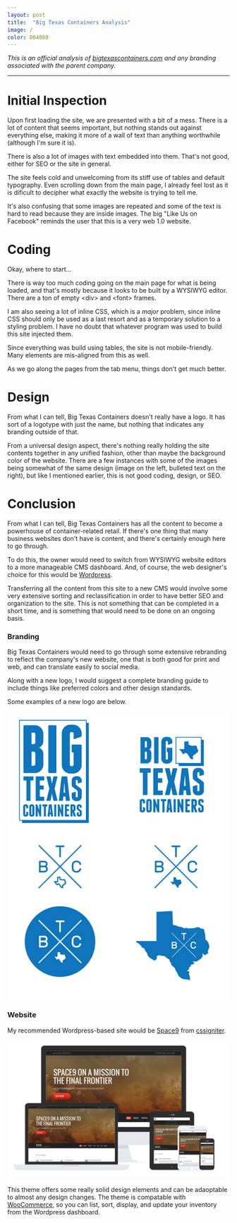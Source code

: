 ```yaml
---
layout: post
title:  "Big Texas Containers Analysis"
image: /
color: 004080
---
```

*This is an official analysis of [bigtexascontainers.com](http://www.bigtexascontainers.com) and any branding associated with the parent company.*

---

# Initial Inspection
Upon first loading the site, we are presented with a bit of a mess. There is a lot of content that seems important, but nothing stands out against everything else, making it more of a wall of text than anything worthwhile (although I'm sure it is).

There is also a lot of images with text embedded into them. That's not good, either for SEO or the site in general.

The site feels cold and unwelcoming from its stiff use of tables and default typography. Even scrolling down from the main page, I already feel lost as it is dificult to decipher what exactly the website is trying to tell me.

It's also confusing that some images are repeated and some of the text is hard to read because they are inside images. The big "Like Us on Facebook" reminds the user that this is a very web 1.0 website.

# Coding
Okay, where to start...

There is way too much coding going on the main page for what is being loaded, and that's mostly because it looks to be built by a WYSIWYG editor. There are a ton of empty \<div\> and \<font\> frames.

I am also seeing a lot of inline CSS, which is a *major* problem, since inline CSS should only be used as a last resort and as a temporary solution to a styling problem. I have no doubt that whatever program was used to build this site injected them.

Since everything was build using tables, the site is not mobile-friendly. Many elements are mis-aligned from this as well.

As we go along the pages from the tab menu, things don't get much better.

# Design
From what I can tell, Big Texas Containers doesn't really have a logo. It has sort of a logotype with just the name, but nothing that indicates any branding outside of that.

From a universal design aspect, there's nothing really holding the site contents together in any unified fashion, other than maybe the background color of the website. There are a few instances with some of the images being somewhat of the same design (image on the left, bulleted text on the right), but like I mentioned earlier, this is not good coding, design, or SEO.

# Conclusion
From what I can tell, Big Texas Containers has all the content to become a powerhouse of container-related retail. If there's one thing that many business websites don't have is content, and there's certainly enough here to go through.

To do this, the owner would need to switch from WYSIWYG website editors to a more manageable CMS dashboard. And, of course, the web designer's choice for this would be [Wordpress](https://wordpress.org).

Transferring all the content from this site to a new CMS would involve some very extensive sorting and reclassification in order to have better SEO and organization to the site. This is not something that can be completed in a short time, and is something that would need to be done on an ongoing basis.

### Branding
Big Texas Containers would need to go through some extensive rebranding to reflect the company's new website, one that is both good for print and web, and can translate easily to social media.

Along with a new logo, I would suggest a complete branding guide to include things like preferred colors and other design standards.

Some examples of a new logo are below.

![bigtexlogos](/assets/article_images/btc-logos.jpg)

### Website
My recommended Wordpress-based site would be [Space9](http://www.cssigniter.com/preview/space9) from [cssigniter](http://www.cssigniter.com/ignite/).

![space9](/assets/article_images/space9.png)

This theme offers some really solid design elements and can be adaoptable to almost any design changes. The theme is compatable with [WooCommerce](http://www.woothemes.com/woocommerce/), so you can list, sort, display, and update your inventory from the Wordpress dashboard.
